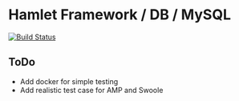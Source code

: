 Hamlet Framework / DB / MySQL
===

[![Build Status](https://travis-ci.org/hamlet-framework/db-mysqli.svg)](https://travis-ci.org/hamlet-framework/db-mysql)

## ToDo

- Add docker for simple testing
- Add realistic test case for AMP and Swoole
